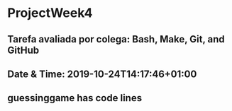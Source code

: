 # ProjectWeek4
## Tarefa avaliada por colega: Bash, Make, Git, and GitHub
## Date & Time: 2019-10-24T14:17:46+01:00
## guessinggame has  code lines
